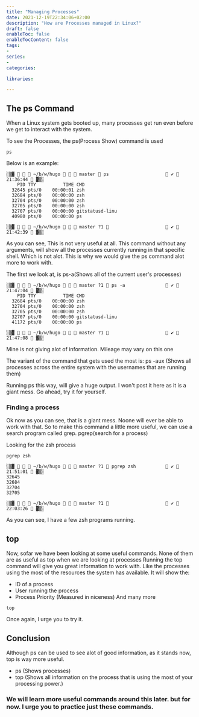 ```yaml
---
title: "Managing Processes"
date: 2021-12-19T22:34:06+02:00
description: "How are Processes managed in Linux?"
draft: false
enableToc: false
enableTocContent: false
tags:
-
series:
-
categories:

libraries:

---
```


## The ps Command

When a Linux system gets booted up, many processes get run even before we get to interact with the system.

To see the Processes, the ps(Process Show) command is used

```
ps
```

Below is an example:

```
░▒▓    ~/b/w/hugo    master  ps                      ✔  21:36:44  ▓▒░
    PID TTY          TIME CMD
  32645 pts/0    00:00:01 zsh
  32684 pts/0    00:00:00 zsh
  32704 pts/0    00:00:00 zsh
  32705 pts/0    00:00:00 zsh
  32707 pts/0    00:00:00 gitstatusd-linu
  40980 pts/0    00:00:00 ps

░▒▓    ~/b/w/hugo    master ?1                       ✔  21:42:39  ▓▒░

```

As you can see, This is not very useful at all. This command without any arguments, will show all the processes currently running in that specific shell. Which is not alot.
This is why we would give the ps command alot more to work with.

The first we look at, is ps-a(Shows all of the current user's processes)

```
░▒▓    ~/b/w/hugo    master ?1  ps -a                ✔  21:47:04  ▓▒░
    PID TTY          TIME CMD
  32684 pts/0    00:00:00 zsh
  32704 pts/0    00:00:00 zsh
  32705 pts/0    00:00:00 zsh
  32707 pts/0    00:00:00 gitstatusd-linu
  41172 pts/0    00:00:00 ps

░▒▓    ~/b/w/hugo    master ?1                       ✔  21:47:08  ▓▒░

```

Mine is not giving alot of information. Mileage may vary on this one

The variant of the command that gets used the most is: ps -aux (Shows all processes across the entire system with the usernames that are running them)

Running ps this way, will give a huge output. I won't post it here as it is a giant mess.
Go ahead, try it for yourself.


### Finding a process

Ok now as you can see, that is a giant mess. Noone will ever be able to work with that.
So to make this command a little more useful, we can use a search program called grep.
pgrep(search for a process)


Looking for the zsh process
```
pgrep zsh
```

```
░▒▓    ~/b/w/hugo    master ?1  pgrep zsh            ✔  21:51:01  ▓▒░
32645
32684
32704
32705

░▒▓    ~/b/w/hugo    master ?1                       ✔  22:03:26  ▓▒░
```

As you can see, I have a few zsh programs running. 

## top

Now, sofar we have been looking at some useful commands.
None of them are as useful as top when we are looking at processes
Running the top command will give you great information to work with. Like the processes using the most of the resources the system has available. It will show the:

* ID of a process
* User running the process
* Process Priority (Measured in niceness)
And many more

```
top
```

Once again, I urge you to try it.

## Conclusion

Although ps can be used to see alot of good information, as it stands now, top is way more useful.
* ps (Shows processes)
* top (Shows all information on the process that is using the most of your processing power.)

### We will learn more useful commands around this later. but for now. I urge you to practice just these commands.